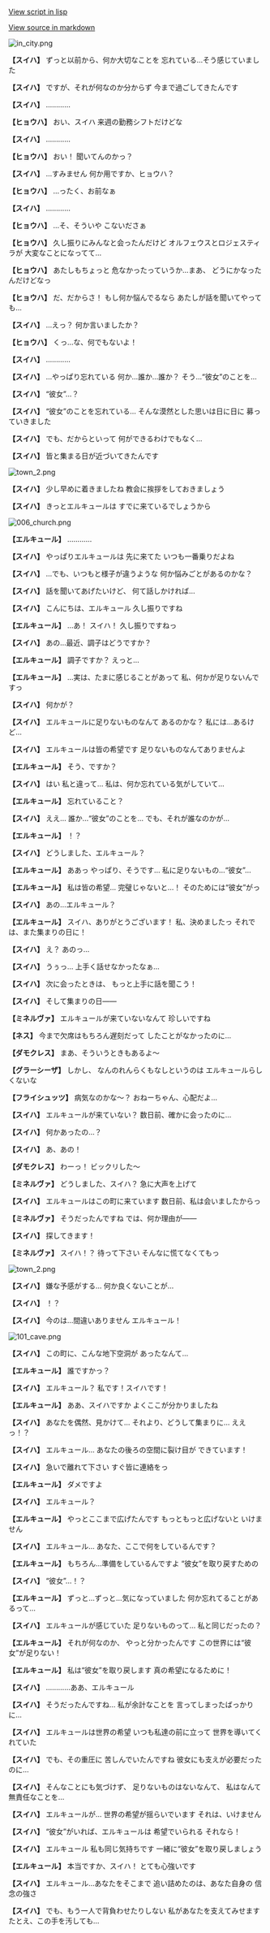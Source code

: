 [View script in lisp](../scripts/202103180.txt)

[View source in markdown](202103180.md)

![in_city.png](../images/backgrounds/in_city.png)

**【スイハ】**
ずっと以前から、何か大切なことを
忘れている…そう感じていました

**【スイハ】**
ですが、それが何なのか分からず
今まで過ごしてきたんです

**【スイハ】**
…………

**【ヒョウハ】**
おい、スイハ
来週の勤務シフトだけどな

**【スイハ】**
…………

**【ヒョウハ】**
おい！
聞いてんのかっ？

**【スイハ】**
…すみません
何か用ですか、ヒョウハ？

**【ヒョウハ】**
…ったく、お前なぁ

**【スイハ】**
…………

**【ヒョウハ】**
…そ、そういや
こないださぁ

**【ヒョウハ】**
久し振りにみんなと会ったんだけど
オルフェウスとロジェスティラが
大変なことになってて…

**【ヒョウハ】**
あたしもちょっと
危なかったっていうか…まあ、
どうにかなったんだけどなっ

**【ヒョウハ】**
だ、だからさ！
もし何か悩んでるなら
あたしが話を聞いてやっても…

**【スイハ】**
…えっ？
何か言いましたか？

**【ヒョウハ】**
くっ…な、何でもないよ！

**【スイハ】**
…………

**【スイハ】**
…やっぱり忘れている
何か…誰か…誰か？
そう…“彼女”のことを…

**【スイハ】**
“彼女”…？

**【スイハ】**
“彼女”のことを忘れている…
そんな漠然とした思いは日に日に
募っていきました

**【スイハ】**
でも、だからといって
何ができるわけでもなく…

**【スイハ】**
皆と集まる日が近づいてきたんです

![town_2.png](../images/backgrounds/town_2.png)

**【スイハ】**
少し早めに着きましたね
教会に挨拶をしておきましょう

**【スイハ】**
きっとエルキュールは
すでに来ているでしょうから

![006_church.png](../images/backgrounds/006_church.png)

**【エルキュール】**
…………

**【スイハ】**
やっぱりエルキュールは
先に来てた
いつも一番乗りだよね

**【スイハ】**
…でも、いつもと様子が違うような
何か悩みごとがあるのかな？

**【スイハ】**
話を聞いてあげたいけど、
何て話しかければ…

**【スイハ】**
こんにちは、エルキュール
久し振りですね

**【エルキュール】**
…あ！
スイハ！
久し振りですねっ

**【スイハ】**
あの…最近、調子はどうですか？

**【エルキュール】**
調子ですか？
えっと…

**【エルキュール】**
…実は、たまに感じることがあって
私、何かが足りないんですっ

**【スイハ】**
何かが？

**【スイハ】**
エルキュールに足りないものなんて
あるのかな？
私には…あるけど…

**【スイハ】**
エルキュールは皆の希望です
足りないものなんてありませんよ

**【エルキュール】**
そう、ですか？

**【スイハ】**
はい
私と違って…
私は、何か忘れている気がしていて…

**【エルキュール】**
忘れていること？

**【スイハ】**
ええ…
誰か…“彼女”のことを…
でも、それが誰なのかが…

**【エルキュール】**
！？

**【スイハ】**
どうしました、エルキュール？

**【エルキュール】**
ああっ
やっぱり、そうです…
私に足りないもの…“彼女”…

**【エルキュール】**
私は皆の希望…
完璧じゃないと…！
そのためには“彼女”がっ

**【スイハ】**
あの…エルキュール？

**【エルキュール】**
スイハ、ありがとうございます！
私、決めましたっ
それでは、また集まりの日に！

**【スイハ】**
え？
あのっ…

**【スイハ】**
うぅっ…
上手く話せなかったなぁ…

**【スイハ】**
次に会ったときは、
もっと上手に話を聞こう！

**【スイハ】**
そして集まりの日――

**【ミネルヴァ】**
エルキュールが来ていないなんて
珍しいですね

**【ネス】**
今まで欠席はもちろん遅刻だって
したことがなかったのに…

**【ダモクレス】**
まあ、そういうときもあるよ～

**【グラーシーザ】**
しかし、
なんのれんらくもなしというのは
エルキュールらしくないな

**【フライシュッツ】**
病気なのかな～？
おねーちゃん、心配だよ…

**【スイハ】**
エルキュールが来ていない？
数日前、確かに会ったのに…

**【スイハ】**
何かあったの…？

**【スイハ】**
あ、あの！

**【ダモクレス】**
わーっ！
ビックリした～

**【ミネルヴァ】**
どうしました、スイハ？
急に大声を上げて

**【スイハ】**
エルキュールはこの町に来ています
数日前、私は会いましたからっ

**【ミネルヴァ】**
そうだったんですね
では、何か理由が――

**【スイハ】**
探してきます！

**【ミネルヴァ】**
スイハ！？
待って下さい
そんなに慌てなくてもっ

![town_2.png](../images/backgrounds/town_2.png)

**【スイハ】**
嫌な予感がする…
何か良くないことが…

**【スイハ】**
！？

**【スイハ】**
今のは…間違いありません
エルキュール！

![101_cave.png](../images/backgrounds/101_cave.png)

**【スイハ】**
この町に、こんな地下空洞が
あったなんて…

**【エルキュール】**
誰ですかっ？

**【スイハ】**
エルキュール？
私です！スイハです！

**【エルキュール】**
ああ、スイハですか
よくここが分かりましたね

**【スイハ】**
あなたを偶然、見かけて…
それより、どうして集まりに…
ええっ！？

**【スイハ】**
エルキュール…
あなたの後ろの空間に裂け目が
できています！

**【スイハ】**
急いで離れて下さい
すぐ皆に連絡をっ

**【エルキュール】**
ダメですよ

**【スイハ】**
エルキュール？

**【エルキュール】**
やっとここまで広げたんです
もっともっと広げないと
いけません

**【スイハ】**
エルキュール…
あなた、ここで何をしているんです？

**【エルキュール】**
もちろん…準備をしているんですよ
“彼女”を取り戻すための

**【スイハ】**
“彼女”…！？

**【エルキュール】**
ずっと…ずっと…気になっていました
何か忘れてることがあるって…

**【スイハ】**
エルキュールが感じていた
足りないものって…
私と同じだったの？

**【エルキュール】**
それが何なのか、
やっと分かったんです
この世界には“彼女”が足りない！

**【エルキュール】**
私は“彼女”を取り戻します
真の希望になるために！

**【スイハ】**
…………ああ、エルキュール

**【スイハ】**
そうだったんですね…
私が余計なことを
言ってしまったばっかりに…

**【スイハ】**
エルキュールは世界の希望
いつも私達の前に立って
世界を導いてくれていた

**【スイハ】**
でも、その重圧に
苦しんでいたんですね
彼女にも支えが必要だったのに…

**【スイハ】**
そんなことにも気づけず、
足りないものはないなんて、
私はなんて無責任なことを…

**【スイハ】**
エルキュールが…
世界の希望が揺らいでいます
それは、いけません

**【スイハ】**
“彼女”がいれば、エルキュールは
希望でいられる
それなら！

**【スイハ】**
エルキュール
私も同じ気持ちです
一緒に“彼女”を取り戻しましょう

**【エルキュール】**
本当ですか、スイハ！
とても心強いです

**【スイハ】**
エルキュール…あなたをそこまで
追い詰めたのは、あなた自身の
信念の強さ

**【スイハ】**
でも、もう一人で背負わせたりしない
私があなたを支えてみせます
たとえ、この手を汚しても…
